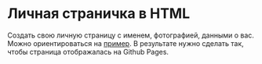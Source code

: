 # Личная страничка в HTML

Создать свою личную страницу с именем, фотографией, данными о вас. 
Можно ориентироваться на [пример](https://github.com/ElizavetaKuzmenko/Programming-and-computer-instruments/blob/master/example_webpage.html). 
В результате нужно сделать так, чтобы страница отображалась на Github Pages.

